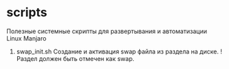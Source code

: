 # scripts
Полезные системные скрипты для развертывания и автоматизации Linux Manjaro
1. swap_init.sh Создание и активация swap файла из раздела на диске. !Раздел должен быть отмечен как swap. 
